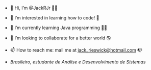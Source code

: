 - 👋 Hi, I’m @JackRJr 🙋‍♂️
- 👀 I’m interested in learning how to code! 🤯
- 🌱 I’m currently learning Java programming 👨‍💻
- 💞️ I’m looking to collaborate for a better world 🌎
- 📫 How to reach me: mail me at jack_rieswick@hotmail.com 📭

- *Brasileiro, estudante de Análise e Desenvolvimento de Sistemas*

<!---
JackRJr/JackRJr is a ✨ special ✨ repository because its `README.md` (this file) appears on your GitHub profile.
You can click the Preview link to take a look at your changes.
--->
